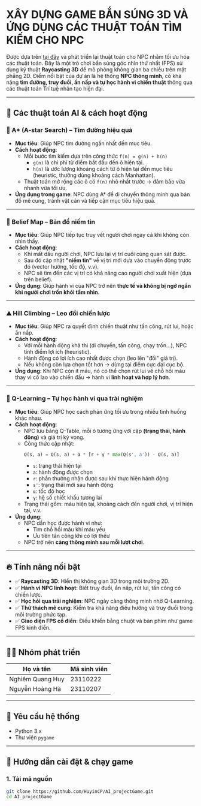 # XÂY DỰNG GAME BẮN SÚNG 3D VÀ ỨNG DỤNG CÁC THUẬT TOÁN TÌM KIẾM CHO NPC
Được dựa trên [tại đây](https://www.youtube.com/watch?v=ECqUrT7IdqQ&t=2720s) và phát triển lại thuật toán cho NPC nhằm tối ưu hóa các thuật toán.
Đây là một trò chơi bắn súng góc nhìn thứ nhất (FPS) sử dụng kỹ thuật **Raycasting 3D** để mô phỏng không gian ba chiều trên mặt phẳng 2D. Điểm nổi bật của dự án là hệ thống **NPC thông minh**, có khả năng **tìm đường, truy đuổi, ẩn nấp và tự học hành vi chiến thuật** thông qua các thuật toán Trí tuệ nhân tạo hiện đại.

---

## 🧠 Các thuật toán AI & cách hoạt động

### 🌟 A* (A-star Search) – Tìm đường hiệu quả
- **Mục tiêu**: Giúp NPC tìm đường ngắn nhất đến mục tiêu.
- **Cách hoạt động**:
  - Mỗi bước tìm kiếm dựa trên công thức `f(n) = g(n) + h(n)`
    - `g(n)` là chi phí từ điểm bắt đầu đến ô hiện tại.
    - `h(n)` là ước lượng khoảng cách từ ô hiện tại đến mục tiêu (heuristic, thường dùng khoảng cách Manhattan).
  - Thuật toán mở rộng các ô có `f(n)` nhỏ nhất trước → đảm bảo vừa nhanh vừa tối ưu.
- **Ứng dụng trong game**: NPC dùng A* để di chuyển thông minh qua bản đồ mê cung, tránh vật cản và tiếp cận mục tiêu hiệu quả.

---

### 🧠 Belief Map – Bản đồ niềm tin
- **Mục tiêu**: Giúp NPC tiếp tục truy vết người chơi ngay cả khi không còn nhìn thấy.
- **Cách hoạt động**:
  - Khi mất dấu người chơi, NPC lưu lại vị trí cuối cùng quan sát được.
  - Sau đó cập nhật **"niềm tin"** về vị trí mới dựa vào chuyển động trước đó (vector hướng, tốc độ, v.v).
  - NPC sẽ tìm đến các vị trí có khả năng cao người chơi xuất hiện (dựa trên belief).
- **Ứng dụng**: Giúp hành vi của NPC trở nên **thực tế và không bị ngớ ngẩn khi người chơi trốn khỏi tầm nhìn**.

---

### ⛰️ Hill Climbing – Leo đồi chiến lược
- **Mục tiêu**: Giúp NPC ra quyết định chiến thuật như tấn công, rút lui, hoặc ẩn nấp.
- **Cách hoạt động**:
  - Với mỗi hành động khả thi (di chuyển, tấn công, chạy trốn...), NPC tính điểm lợi ích (heuristic).
  - Hành động có lợi ích cao nhất được chọn (leo lên "đồi" giá trị).
  - Nếu không còn lựa chọn tốt hơn → dừng tại điểm cực đại cục bộ.
- **Ứng dụng**: Khi NPC còn ít máu, nó có thể chọn rút lui về chỗ hồi máu thay vì cố lao vào chiến đấu → hành vi **linh hoạt và hợp lý hơn**.

---

### 🤖 Q-Learning – Tự học hành vi qua trải nghiệm
- **Mục tiêu**: Giúp NPC học cách phản ứng tối ưu trong nhiều tình huống khác nhau.
- **Cách hoạt động**:
  - NPC lưu bảng Q-Table, mỗi ô tương ứng với cặp **(trạng thái, hành động)** và giá trị kỳ vọng.
  - Công thức cập nhật:
    ```python
    Q(s, a) = Q(s, a) + α * [r + γ * max(Q(s', a')) - Q(s, a)]
    ```
    - `s`: trạng thái hiện tại
    - `a`: hành động được chọn
    - `r`: phần thưởng nhận được sau khi thực hiện hành động
    - `s'`: trạng thái mới sau hành động
    - `α`: tốc độ học
    - `γ`: hệ số chiết khấu tương lai
  - Trạng thái gồm: máu hiện tại, khoảng cách đến người chơi, vị trí hiện tại, v.v.
- **Ứng dụng**:
  - NPC dần học được hành vi như:
    - Tìm chỗ hồi máu khi máu yếu
    - Ưu tiên tấn công khi có lợi thếư
  - NPC trở nên **càng thông minh sau mỗi lượt chơi**.
---

## 🔥 Tính năng nổi bật

- ✅ **Raycasting 3D**: Hiển thị không gian 3D trong môi trường 2D.
- ✅ **Hành vi NPC linh hoạt**: Biết truy đuổi, ẩn nấp, rút lui, tấn công có chiến lược.
- ✅ **Học hỏi qua trải nghiệm**: NPC ngày càng thông minh nhờ Q-Learning.
- ✅ **Thử thách mê cung**: Kiểm tra khả năng điều hướng và truy đuổi trong môi trường phức tạp.
- ✅ **Giao diện FPS cổ điển**: Điều khiển bằng chuột và bàn phím như game FPS kinh điển.

---

## 👨‍💻 Nhóm phát triển

| Họ và tên        | Mã sinh viên  |
|------------------|---------------|
| Nghiêm Quang Huy | 23110222      |
| Nguyễn Hoàng Hà  | 23110207      |

---

## 🧰 Yêu cầu hệ thống

- Python 3.x  
- Thư viện `pygame`

---

## 🚀 Hướng dẫn cài đặt & chạy game

### 1. Tải mã nguồn
```bash
git clone https://github.com/HuyinCP/AI_projectGame.git
cd AI_projectGame
